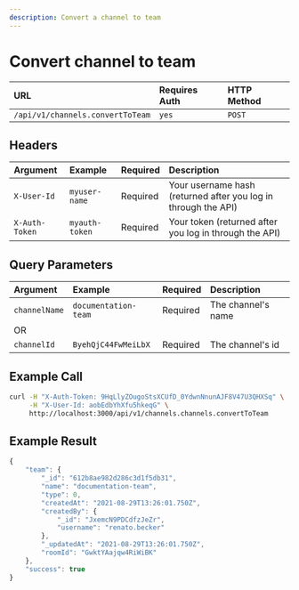 ```yaml
---
description: Convert a channel to team
---
```


# Convert channel to team

| URL | Requires Auth | HTTP Method |
| :--- | :--- | :--- |
| `/api/v1/channels.convertToTeam` | `yes` | `POST` |

## Headers

| Argument | Example | Required | Description |
| :--- | :--- | :--- | :--- |
| `X-User-Id` | `myuser-name` | Required | Your username hash \(returned after you log in through the API\) |
| `X-Auth-Token` | `myauth-token` | Required | Your token \(returned after you log in through the API\) |

## Query Parameters

| Argument | Example | Required | Description |
| :--- | :--- | :--- | :--- |
| `channelName` | `documentation-team` | Required | The channel's name |
| OR |  |  |  |
| `channelId` | `ByehQjC44FwMeiLbX` | Required | The channel's id |

## Example Call

```bash
curl -H "X-Auth-Token: 9HqLlyZOugoStsXCUfD_0YdwnNnunAJF8V47U3QHXSq" \
     -H "X-User-Id: aobEdbYhXfu5hkeqG" \
     http://localhost:3000/api/v1/channels.channels.convertToTeam
```

## Example Result

```javascript
{
    "team": {
        "_id": "612b8ae982d286c3d1f5db31",
        "name": "documentation-team",
        "type": 0,
        "createdAt": "2021-08-29T13:26:01.750Z",
        "createdBy": {
            "_id": "JxemcN9PDCdfzJeZr",
            "username": "renato.becker"
        },
        "_updatedAt": "2021-08-29T13:26:01.750Z",
        "roomId": "GwktYAajqw4RiWiBK"
    },
    "success": true
}
```

